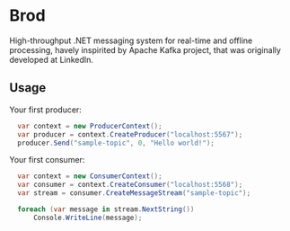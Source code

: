 Brod
====

High-throughput .NET messaging system for real-time and offline processing, havely inspirited by Apache Kafka project, that was originally developed at LinkedIn.

Usage
-----

Your first producer:

```csharp
  var context = new ProducerContext();
  var producer = context.CreateProducer("localhost:5567");
  producer.Send("sample-topic", 0, "Hello world!");
```

Your first consumer:

```csharp
  var context = new ConsumerContext();
  var consumer = context.CreateConsumer("localhost:5568");
  var stream = consumer.CreateMessageStream("sample-topic");

  foreach (var message in stream.NextString())
      Console.WriteLine(message);
```